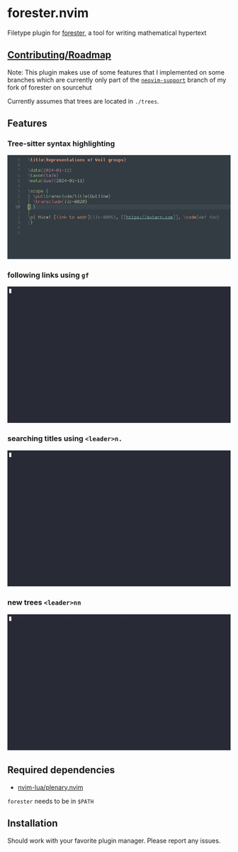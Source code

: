 # forester.nvim

Filetype plugin for [forester](https://sr.ht/~jonsterling/forester/), a tool
for writing mathematical hypertext

## [Contributing/Roadmap](https://kentookura.srht.site/gld-000B.xml)

Note: This plugin makes use of some features that I implemented on some
branches which are currently only part of the
[`neovim-support`](https://git.sr.ht/~kentookura/ocaml-forester/tree/nvim-support)
branch of my fork of forester on sourcehut

Currently assumes that trees are located in `./trees`.

## Features

### Tree-sitter syntax highlighting

![Screenshot showcasing the syntax highlighting](doc/syntax.png)

### following links using `gf`

![Screen Recording showing the following of forester links in vim](doc/link.gif)

### searching titles using `<leader>n.`

![Screen Recording showing the browsing trees by title](doc/search.gif)

### new trees `<leader>nn`

![Screen Recording showing the creation of new trees](doc/new.gif)

## Required dependencies

- [nvim-lua/plenary.nvim](https://github.com/nvim-lua/plenary.nvim)

`forester` needs to be in `$PATH`

## Installation

Should work with your favorite plugin manager. Please report any issues.
